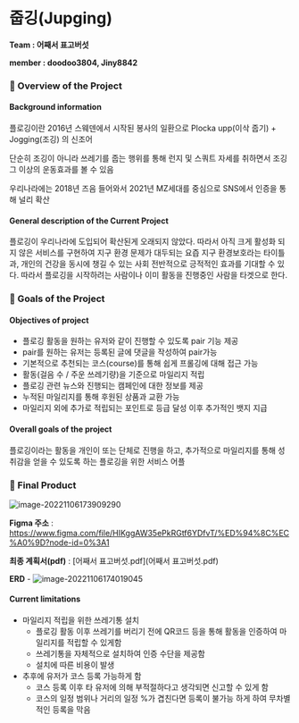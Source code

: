 # 줍깅(Jupging)

**Team : 어째서 표고버섯**

**member : doodoo3804, Jiny8842**



### **:book: Overview of the Project**

#### Background information

플로깅이란 2016년 스웨덴에서 시작된 봉사의 일환으로 Plocka upp(이삭 줍기) + Jogging(조깅) 의 신조어

단순히 조깅이 아니라 쓰레기를 줍는 행위를 통해 런지 및 스쿼트 자세를 취하면서 조깅 그 이상의 운동효과를 볼 수 있음

우리나라에는 2018년 즈음 들어와서 2021년 MZ세대를 중심으로 SNS에서 인증을 통해 널리 확산

#### General description of the Current Project

플로깅이 우리나라에 도입되어 확산된게 오래되지 않았다. 따라서 아직 크게 활성화 되지 않은 서비스를 구현하여 지구 환경 문제가 대두되는 요즙 지구 환경보호라는 타이틀과, 개인의 건강을 동시에 챙길 수 있는 사회 전반적으로 긍적적인 효과를 기대할 수 있다. 따라서 플로깅을 시작하려는 사람이나 이미 활동을 진행중인 사람을 타겟으로 한다.



### **:bell: Goals of the Project**

#### Objectives of project

- 플로깅 활동을 원하는 유저와 같이 진행할 수 있도록 pair 기능 제공
- pair를 원하는 유저는 등록된 글에 댓글을 작성하여 pair가능
- 기본적으로 추천되는 코스(course)를 통해 쉽게 프롤깅에 대해 접근 가능
- 활동(걸음 수 / 주운 쓰레기량)을 기준으로 마일리지 적립
- 플로깅 관련 뉴스와 진행되는 캠페인에 대한 정보를 제공
- 누적된 마일리지를 통해 후원된 상품과 교환 가능
- 마일리지 외에 추가로 적립되는 포인트로 등급 달성 이후 추가적인 뱃지 지급

#### Overall goals of the project

플로깅이라는 활동을 개인이 또는 단체로 진행을 하고, 추가적으로 마일리지를 통해 성취감을 얻을 수 있도록 하는 플로깅을 위한 서비스 어플



### :page_with_curl: Final Product

![image-20221106173909290](C:\Users\HOME\Desktop\GIT\Git_Hub\Jupging\assets\image-20221106173909290.png)

**Figma 주소** : https://www.figma.com/file/HIKggAW35ePkRGtf6YDfvT/%ED%94%8C%EC%A0%9D?node-id=0%3A1

**최종 계획서(pdf)** : [어째서 표고버섯.pdf](어째서 표고버섯.pdf) 

**ERD** - ![image-20221106174019045](C:\Users\HOME\Desktop\GIT\Git_Hub\Jupging\assets\image-20221106174019045.png)

#### Current limitations

- 마일리지 적립을 위한 쓰레기통 설치
  - 플로깅 활동 이후 쓰레기를 버리기 전에 QR코드 등을 통해 활동을 인증하여 마일리지를 적립할 수 있게함
  - 쓰레기통을 자체적으로 설치하여 인증 수단을 제공함
  - 설치에 따른 비용이 발생
- 추후에 유저가 코스 등록 가능하게 함
  - 코스 등록 이후 타 유저에 의해 부적절하다고 생각되면 신고할 수 있게 함
  - 코스의 일정 범위나 거리의 일정 %가 겹친다면 등록이 불가능 하게 하여 무차별적인 등록을 막음